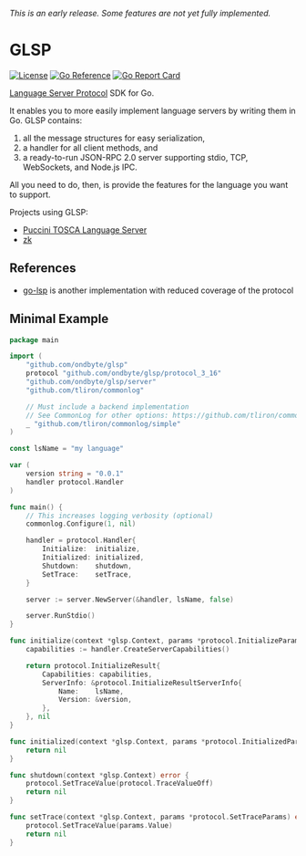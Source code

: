 *This is an early release. Some features are not yet fully implemented.*

GLSP
====

[![License](https://img.shields.io/badge/License-Apache%202.0-blue.svg)](https://opensource.org/licenses/Apache-2.0)
[![Go Reference](https://pkg.go.dev/badge/github.com/ondbyte/glsp.svg)](https://pkg.go.dev/github.com/ondbyte/kutglspil)
[![Go Report Card](https://goreportcard.com/badge/github.com/ondbyte/glsp)](https://goreportcard.com/report/github.com/ondbyte/glsp)

[Language Server Protocol](https://microsoft.github.io/language-server-protocol/) SDK for Go.

It enables you to more easily implement language servers by writing them in Go. GLSP contains:

1) all the message structures for easy serialization,
2) a handler for all client methods, and
3) a ready-to-run JSON-RPC 2.0 server supporting stdio, TCP, WebSockets, and Node.js IPC.

All you need to do, then, is provide the features for the language you want to support.

Projects using GLSP:

* [Puccini TOSCA Language Server](https://github.com/ondbyte/puccini-language-server)
* [zk](https://github.com/mickael-menu/zk)


References
----------

* [go-lsp](https://github.com/sourcegraph/go-lsp) is another implementation with reduced coverage of the protocol


Minimal Example
---------------

```go
package main

import (
	"github.com/ondbyte/glsp"
	protocol "github.com/ondbyte/glsp/protocol_3_16"
	"github.com/ondbyte/glsp/server"
	"github.com/tliron/commonlog"

	// Must include a backend implementation
	// See CommonLog for other options: https://github.com/tliron/commonlog
	_ "github.com/tliron/commonlog/simple"
)

const lsName = "my language"

var (
	version string = "0.0.1"
	handler protocol.Handler
)

func main() {
	// This increases logging verbosity (optional)
	commonlog.Configure(1, nil)

	handler = protocol.Handler{
		Initialize:  initialize,
		Initialized: initialized,
		Shutdown:    shutdown,
		SetTrace:    setTrace,
	}

	server := server.NewServer(&handler, lsName, false)

	server.RunStdio()
}

func initialize(context *glsp.Context, params *protocol.InitializeParams) (any, error) {
	capabilities := handler.CreateServerCapabilities()

	return protocol.InitializeResult{
		Capabilities: capabilities,
		ServerInfo: &protocol.InitializeResultServerInfo{
			Name:    lsName,
			Version: &version,
		},
	}, nil
}

func initialized(context *glsp.Context, params *protocol.InitializedParams) error {
	return nil
}

func shutdown(context *glsp.Context) error {
	protocol.SetTraceValue(protocol.TraceValueOff)
	return nil
}

func setTrace(context *glsp.Context, params *protocol.SetTraceParams) error {
	protocol.SetTraceValue(params.Value)
	return nil
}
```
